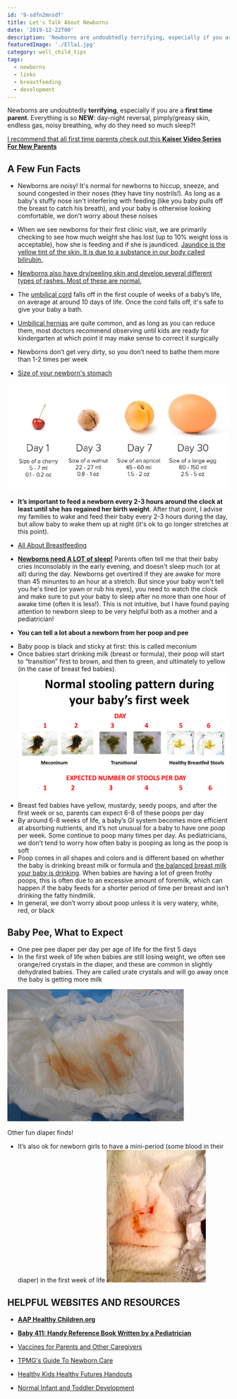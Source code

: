 ```yaml
---
id: '9-sdfn2mnsdf'
title: Let's Talk About Newborns
date: '2019-12-22T00'
description: 'Newborns are undoubtedly terrifying, especially if you are a first time parent. Everything is so NEW: day-night reversal, pimply/greasy skin, endless gas, noisy breathing, why do they need so much sleep?!'
featuredImage: './Ella1.jpg'
category: well_child_tips
tags:
  - newborns
  - links
  - breastfeeding
  - development
---
```


Newborns are undoubtedly **terrifying**, especially if you are a **first time parent**. Everything is so **NEW**: day-night reversal, pimply/greasy skin, endless gas, noisy breathing, why do they need so much sleep?!

[I recommend that all first time parents check out this **Kaiser Video Series For New Parents**](https://mydoctor.kaiserpermanente.org/ncal/healthtools/#/?id=935218)

## A Few Fun Facts

- Newborns are noisy! It's normal for newborns to hiccup, sneeze, and sound congested in their noses (they have tiny nostrils!). As long as a baby's stuffy nose isn't interfering with feeding (like you baby pulls off the breast to catch his breath), and your baby is otherwise looking comfortable, we don't worry about these noises

- When we see newborns for their first clinic visit, we are primarily checking to see how much weight she has lost (up to 10% weight loss is acceptable), how she is feeding and if she is jaundiced. [Jaundice is the yellow tint of the skin. It is due to a substance in our body called bilirubin.](https://www.healthychildren.org/English/ages-stages/baby/Pages/Jaundice.aspx)

- [Newborns also have dry/peeling skin and develop several different types of rashes. Most of these are normal.](https://www.healthychildren.org/English/ages-stages/baby/bathing-skin-care/Pages/default.aspx)

- The [umbilical cord](https://www.mayoclinic.org/healthy-lifestyle/infant-and-toddler-health/in-depth/umbilical-cord/art-20048250) falls off in the first couple of weeks of a baby’s life, on average at around 10 days of life. Once the cord falls off, it's safe to give your baby a bath.

- [Umbilical hernias](http://www.childrenshospital.org/conditions-and-treatments/conditions/u/umbilical-hernia) are quite common, and as long as you can reduce them, most doctors recommend observing until kids are ready for kindergarten at which point it may make sense to correct it surgically

- Newborns don’t get very dirty, so you don’t need to bathe them more than 1-2 times per week

- [Size of your newborn's stomach](https://www.lllc.ca/thursday-tip-newborns-have-small-stomachs)

![Size of your newborn’s stomach](./baby.jpg)

- **It’s important to feed a newborn every 2-3 hours around the clock at least until she has regained her birth weight**. After that point, I advise my families to wake and feed their baby every 2-3 hours during the day, but allow baby to wake them up at night (it's ok to go longer stretches at this point).

* [All About Breastfeeding](https://www.llli.org/)

- [**Newborns need A LOT of sleep!**](https://www.weebeedreaming.com/my-blog/category/Newborns) Parents often tell me that their baby cries inconsolably in the early evening, and doesn't sleep much (or at all) during the day. Newborns get overtired if they are awake for more than 45 minuntes to an hour at a stretch. But since your baby won't tell you he's tired (or yawn or rub his eyes), you need to watch the clock and make sure to put your baby to sleep after no more than one hour of awake time (often it is less!). This is not intuitive, but I have found paying attention to newborn sleep to be very helpful both as a mother and a pediatrician!

- **You can tell a lot about a newborn from her poop and pee**

* Baby poop is black and sticky at first: this is called meconium
* Once babies start drinking milk (breast or formula), their poop will start to “transition” first to brown, and then to green, and ultimately to yellow (in the case of breast fed babies).
  ![newborn stools](./NEWBORN-STOOLS.png)
* Breast fed babies have yellow, mustardy, seedy poops, and after the first week or so, parents can expect 6-8 of these poops per day
* By around 6-8 weeks of life, a baby’s GI system becomes more efficient at absorbing nutrients, and it’s not unusual for a baby to have one poop per week. Some continue to poop many times per day. As pediatricians, we don’t tend to worry how often baby is pooping as long as the poop is soft
* Poop comes in all shapes and colors and is different based on whether the baby is drinking breast milk or formula and [the balanced breast milk your baby is drinking](https://www.llli.org/breastfeeding-info/foremilk-and-hindmilk/). When babies are having a lot of green frothy poops, this is often due to an excessive amount of foremilk, which can happen if the baby feeds for a shorter period of time per breast and isn’t drinking the fatty hindmilk.
* In general, we don’t worry about poop unless it is very watery, white, red, or black

## Baby Pee, What to Expect

- One pee pee diaper per day per age of life for the first 5 days
- In the first week of life when babies are still losing weight, we often see orange/red crystals in the diaper, and these are common in slightly dehydrated babies. They are called urate crystals and will go away once the baby is getting more milk

![how often should a newborn pee](./how-often-should-a-newborn-pee.jpg)

Other fun diaper finds!

- It’s also ok for newborn girls to have a mini-period (some blood in their diaper) in the first week of life
  ![blood vaginal diaper](./blood-vaginal-diaper.jpeg)

## HELPFUL WEBSITES AND RESOURCES

- [**AAP Healthy Children.org**](https://www.healthychildren.org/English/Pages/default.aspx)

- [**Baby 411: Handy Reference Book Written by a Pediatrician**](https://baby411.com)
- [Vaccines for Parents and Other Caregivers](https://www.cdc.gov/vaccines/pregnancy/family-caregivers/index.html)

- [TPMG's Guide To Newborn Care](https://mydoctor.kaiserpermanente.org/ncal/structured-content/#/Health_Topic_Newborn_Care_Bathing_and_Changing_Your_Baby_-_Pediatrics.xml)

- [Healthy Kids Healthy Futures Handouts](https://mydoctor.kaiserpermanente.org/ncal/structured-content/Health_Topic_Well_Child_Visits_Birth_to_12.xml?co=%2Fregions%2Fncal)

- [Normal Infant and Toddler Development](https://mydoctor.kaiserpermanente.org/ncal/structured-content/#/Health_Topic_Infants_Toddlers_-_Normal_Growth_Development_-_Staying_Healthy.xml)

